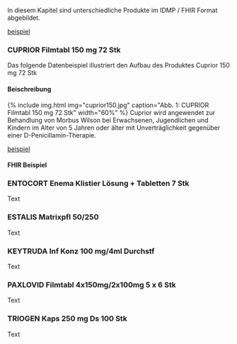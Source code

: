 In diesem Kapitel sind unterschiedliche Produkte im IDMP / FHIR Format abgebildet.

[beispiel](http:github...blabla.pdf)

### CUPRIOR Filmtabl 150 mg 72 Stk
Das folgende Datenbeispiel illustriert den Aufbau des Produktes Cuprior 150 mg 72 Stk

#### Beischreibung
{% include img.html img="cuprior150.jpg" caption="Abb. 1: CUPRIOR Filmtabl 150 mg 72 Stk" width="60%" %}
Cuprior wird angewendet zur Behandlung von Morbus Wilson bei Erwachsenen, Jugendlichen und Kindern im Alter von 5 Jahren oder älter mit Unverträglichkeit gegenüber einer D-Penicillamin-Therapie.

[beispiel](Bundle-08f553cb-1404-4972-bf14-2023a5f59955.html)



#### FHIR Beispiel



### ENTOCORT Enema Klistier Lösung + Tabletten 7 Stk
Text

### ESTALIS Matrixpfl 50/250 
Text

### KEYTRUDA Inf Konz 100 mg/4ml Durchstf
Text

### PAXLOVID Filmtabl 4x150mg/2x100mg 5 x 6 Stk
Text

### TRIOGEN Kaps 250 mg Ds 100 Stk
Text
